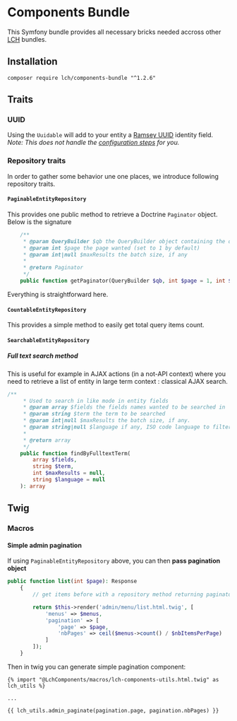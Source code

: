 # Components Bundle

This Symfony bundle provides all necessary bricks needed accross other 
[LCH](http://compagnie-hyperactive.com) bundles.

## Installation

`composer require lch/components-bundle "^1.2.6"`

## Traits

### UUID
Using the `Uuidable` will add to your entity a [Ramsey UUID](https://github.com/ramsey/uuid-doctrine) identity field.
_Note: This does not handle the [configuration steps](https://github.com/ramsey/uuid-doctrine#configuration) for you._

### Repository traits

In order to gather some behavior une one places, we introduce following repository traits.

####  `PaginableEntityRepository`

This provides one public method to retrieve a Doctrine `Paginator` object. Below is the signature

```php
    /**
     * @param QueryBuilder $qb the QueryBuilder object containing the query description
     * @param int $page the page wanted (set to 1 by default)
     * @param int|null $maxResults the batch size, if any
     *
     * @return Paginator
     */
    public function getPaginator(QueryBuilder $qb, int $page = 1, int $maxResults = null)
```

Everything is straightforward here.

#### `CountableEntityRepository`

This provides a simple method to easily get total query items count.

#### `SearchableEntityRepository`
 
##### Full text search method

This is useful for example in AJAX actions (in a not-API context) where you need to retrieve a
list of entity in large term context : classical AJAX search.

```php
/**
     * Used to search in like mode in entity fields
     * @param array $fields the fields names wanted to be searched in
     * @param string $term the term to be searched
     * @param int|null $maxResults the batch size, if any.
     * @param string|null $language if any, ISO code language to filter items on
     *
     * @return array
     */
    public function findByFulltextTerm(
        array $fields,
        string $term,
        int $maxResults = null,
        string $language = null
    ): array

```

## Twig

### Macros

#### Simple admin pagination

If using `PaginableEntityRepository` above, you can then __pass pagination object__

```php
public function list(int $page): Response
    {
        // get items before with a repository method returning paginator

        return $this->render('admin/menu/list.html.twig', [
            'menus' => $menus,
            'pagination' => [
                'page' => $page,
                'nbPages' => ceil($menus->count() / $nbItemsPerPage)
            ]
        ]);
    }
```

Then in twig you can generate simple pagination component:

```twig
{% import "@LchComponents/macros/lch-components-utils.html.twig" as lch_utils %}

...

{{ lch_utils.admin_paginate(pagination.page, pagination.nbPages) }}

```